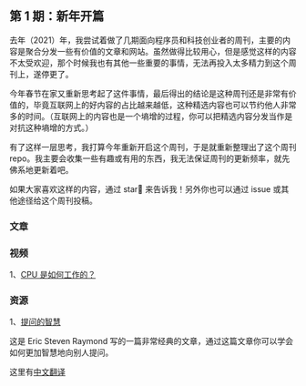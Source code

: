 ## 第 1 期：新年开篇

去年（2021）年，我尝试着做了几期面向程序员和科技创业者的周刊，主要的内容是聚合分发一些有价值的文章和网站。虽然做得比较用心，但是感觉这样的内容不太受欢迎，那个时候我也有其他一些重要的事情，无法再投入太多精力到这个周刊上，遂停更了。

今年春节在家又重新思考起了这件事情，最后得出的结论是这种周刊还是非常有价值的，毕竟互联网上的好内容的占比越来越低，这种精选内容也可以节约他人非常多的时间。（互联网上的内容也是一个墒增的过程，你可以把精选内容分发当作是对抗这种墒增的方式。）

有了这样一层思考，我打算今年重新开启这个周刊，于是就重新整理出了这个周刊 repo。我主要会收集一些有趣或有用的东西，我无法保证周刊的更新频率，就先佛系地更新着吧。

如果大家喜欢这样的内容，通过 star🌟 来告诉我！另外你也可以通过 issue 或其他途径给这个周刊投稿。

### 文章

### 视频

1、[CPU 是如何工作的？](https://www.youtube.com/watch?v=cNN_tTXABUA)

### 资源

1、[提问的智慧](http://www.catb.org/~esr/faqs/smart-questions.html)

这是 Eric Steven Raymond 写的一篇非常经典的文章，通过这篇文章你可以学会如何更加智慧地向别人提问。

这里有[中文翻译](https://github.com/ryanhanwu/How-To-Ask-Questions-The-Smart-Way/blob/main/README-zh_CN.md)
